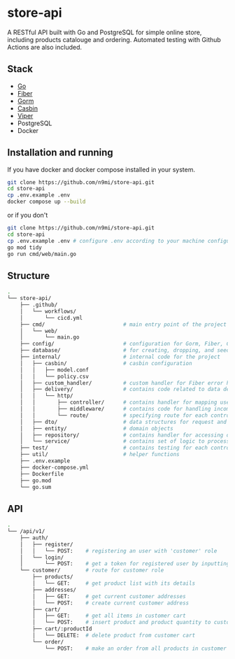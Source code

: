 # store-api
A RESTful API built with Go and PostgreSQL for simple online store, including products catalouge and ordering. Automated testing with Github Actions are also included.

## Stack
- [Go](https://go.dev/)
- [Fiber](https://gofiber.io/)
- [Gorm](https://gorm.io/)
- [Casbin](https://casbin.org/)
- [Viper](https://github.com/spf13/viper)
- PostgreSQL
- Docker

## Installation and running
If you have docker and docker compose installed in your system.
```bash
git clone https://github.com/n9mi/store-api.git
cd store-api
cp .env.example .env
docker compose up --build
```
or if you don't 
```bash
git clone https://github.com/n9mi/store-api.git
cd store-api
cp .env.example .env # configure .env according to your machine configurations
go mod tidy
go run cmd/web/main.go
```

## Structure
```bash
.
└── store-api/
    ├── .github/
    │   └── workflows/
    │       └── cicd.yml
    ├── cmd/                         # main entry point of the project for starting and running the app
    │   └── web/
    │       └── main.go
    ├── config/                      # configuration for Gorm, Fiber, Casbin, ...
    ├── database/                    # for creating, dropping, and seeding database on every app start/restart
    ├── internal/                    # internal code for the project
    │   ├── casbin/                  # casbin configuration
    │   │   ├── model.conf
    │   │   └── policy.csv
    │   ├── custom_handler/          # custom handler for Fiber error handling
    │   ├── delivery/                # contains code related to data delivery (in this project, HTTP implementation)
    │   │   └── http/
    │   │       ├── controller/      # contains handler for mapping users input/request and presented it back to user as relevant responses
    │   │       ├── middleware/      # contains code for handling incoming request, ex: authorization 
    │   │       └── route/           # specifying route for each controller handlers
    │   ├── dto/                     # data structures for request and response objects
    │   ├── entity/                  # domain objects
    │   ├── repository/              # contains handler for accessing db to perform set of manipulations on records 
    │   └── service/                 # contains set of logic to process the data
    ├── test/                        # contains testing for each controllers 
    ├── util/                        # helper functions 
    ├── .env.example
    ├── docker-compose.yml
    ├── Dockerfile
    ├── go.mod
    └── go.sum
```

## API
```bash
.
└── /api/v1/
    ├── auth/
    │   ├── register/
    │   │   └── POST:    # registering an user with 'customer' role
    │   └── login/
    │       └── POST:    # get a token for registered user by inputting user credentials
    └── customer/        # route for customer role
        ├── products/
        │   └── GET:     # get product list with its details
        ├── addresses/
        │   ├── GET:     # get current customer addresses
        │   └── POST:    # create current customer address
        ├── cart/
        │   ├── GET:     # get all items in customer cart
        │   └── POST:    # insert product and product quantity to customer cart
        ├── cart/:productId
        │   └── DELETE:  # delete product from customer cart
        └── order/
            └── POST:    # make an order from all products in customer cart and generate payment code
```
